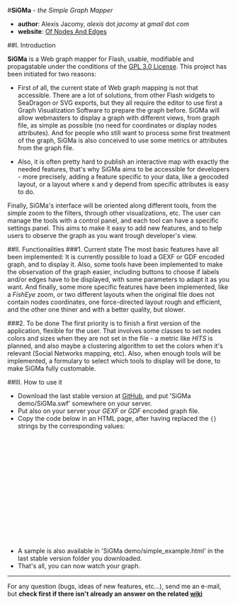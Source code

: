#**SiGMa** - *the Simple Graph Mapper*

- **author**: Alexis Jacomy, *alexis* dot *jacomy* at *gmail* dot *com*
- **website**: [Of Nodes And Edges](http://www.ofnodesandedges.com)

##I. Introduction

**SiGMa** is a Web graph mapper for Flash, usable, modifiable and propagatable under the conditions of the [GPL 3.0 License](http://www.gnu.org/licenses/gpl.html "GPL 3.0 license"). This project has been initiated for two reasons:

* First of all, the current state of Web graph mapping is not that accessible. There are a lot of solutions, from other Flash widgets to SeaDragon or SVG exports, but they all require the editor to use first a Graph Visualization Software to prepare the graph before. SiGMa will allow webmasters to display a graph with different views, from graph file, as simple as possible (no need for coordinates or display nodes attributes). And for people who still want to process some first treatment of the graph, SiGMa is also conceived to use some metrics or attributes from the graph file.

* Also, it is often pretty hard to publish an interactive map with exactly the needed features, that's why SiGMa aims to be accessible for developers - more precisely, adding a feature specific to your data, like a geocoded layout, or a layout where x and y depend from specific attributes is easy to do.

Finally, SiGMa's interface will be oriented along different tools, from the simple zoom to the filters, through other visualizations, etc. The user can manage the tools with a control panel, and each tool can have a specific settings panel. This aims to make it easy to add new features, and to help users to observe the graph as you want trough developer's view.

##II. Functionalities
###1. Current state
The most basic features have all been implemented: It is currently possible to load a GEXF or GDF encoded graph, and to display it. Also, some tools have been implemented to make the observation of the graph easier, including buttons to choose if labels and/or edges have to be displayed, with some parameters to adapt it as you want. And finally, some more specific features have been implemented, like a *FishEye* zoom, or two different layouts when the original file does not contain nodes coordinates, one force-directed layout rough and efficient, and the other one thiner and with a better quality, but slower.

###2. To be done
The first priority is to finish a first version of the application, flexible for the user. That involves some classes to set nodes colors and sizes when they are not set in the file - a metric like *HITS* is planned, and also maybe a clustering algorithm to set the colors when it's relevant (Social Networks mapping, etc). Also, when enough tools will be implemented, a formulary to select which tools to display will be done, to make SiGMa fully customable.

##III. How to use it
* Download the last stable version at [GitHub](http://www.github.com/jacomyal/SiGMa/downloads), and put 'SiGMa demo/SiGMa.swf' somewhere on your server.
* Put also on your server your *GEXF* or *GDF* encoded graph file.
* Copy the code below in an HTML page, after having replaced the `{}` strings by the corresponding values:
<code>
      <object width="{width of SiGMa}" height="{height of SiGMa}" id="SiGMa">
      <param name="movie" value="{path of SiGMa.swf}?filePath={path of the graph}" />
      <param name="allowScriptAccess" value="always" />
      <embed src="{path of SiGMa.swf}?filePath={path of the graph}" allowScriptAccess="always" width="{width of SiGMa}" height="{height of SiGMa}">
      </embed>
      </object>
</code>

* A sample is also available in 'SiGMa demo/simple_example.html' in the last stable version folder you downloaded.
* That's all, you can now watch your graph.

* * * *

For any question (bugs, ideas of new features, etc...), send me an e-mail, but **check first if there isn't already an answer on the related [wiki](http://wiki.github.com/jacomyal/SiGMa/ "SiGMa GitHub wiki")**